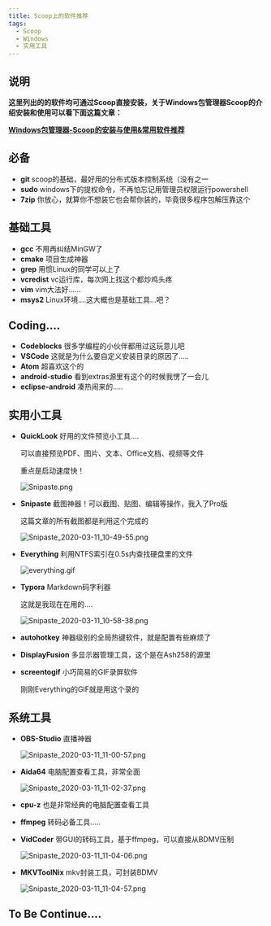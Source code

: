 ```yaml
---
title: Scoop上的软件推荐
tags:
  - Scoop
  - Windows
  - 实用工具
---
```


## 说明

**这里列出的的软件均可通过Scoop直接安装，关于Windows包管理器Scoop的介绍安装和使用可以看下面这篇文章：**

**[Windows包管理器-Scoop的安装与使用&常用软件推荐](https://blog.xqh.ma/_posts/2020-03-03-Windows%E5%8C%85%E7%AE%A1%E7%90%86%E5%99%A8-Scoop%E7%9A%84%E5%AE%89%E8%A3%85%E4%B8%8E%E4%BD%BF%E7%94%A8&%E5%B8%B8%E7%94%A8%E8%BD%AF%E4%BB%B6%E6%8E%A8%E8%8D%90/)**

## 必备

- **git**  scoop的基础，最好用的分布式版本控制系统（没有之一
- **sudo**  windows下的提权命令，不再怕忘记用管理员权限运行powershell
- **7zip**  你放心，就算你不想装它也会帮你装的，毕竟很多程序包解压靠这个

## 基础工具

- **gcc**  不用再纠结MinGW了
- **cmake**  项目生成神器
- **grep**  用惯Linux的同学可以上了
- **vcredist**  vc运行库，每次网上找这个都炒鸡头疼
- **vim**  vim大法好......
- **msys2**  Linux环境....这大概也是基础工具...吧？

## Coding....

- **Codeblocks**  很多学编程的小伙伴都用过这玩意儿吧
- **VSCode**  这就是为什么要自定义安装目录的原因了.....
- **Atom**  超喜欢这个的
- **android-studio**  看到extras源里有这个的时候我愣了一会儿
- **eclipse-android**  凑热闹来的.....

## 实用小工具

- **QuickLook**  好用的文件预览小工具....
  
  可以直接预览PDF、图片、文本、Office文档、视频等文件
  
  重点是启动速度快！
  
  ![Snipaste.png](https://xqhma.oss-cn-hangzhou.aliyuncs.com/image/Snipaste_2020-03-11_10-41-04.png)
  
- **Snipaste**  截图神器！可以截图、贴图、编辑等操作，我入了Pro版

  这篇文章的所有截图都是利用这个完成的

  ![Snipaste_2020-03-11_10-49-55.png](https://xqhma.oss-cn-hangzhou.aliyuncs.com/image/Snipaste_2020-03-11_10-49-55.png)

- **Everything**  利用NTFS索引在0.5s内查找硬盘里的文件

  ![everything.gif](https://xqhma.oss-cn-hangzhou.aliyuncs.com/image/everything.gif)

- **Typora**  Markdown码字利器

  这就是我现在在用的....
  
  ![Snipaste_2020-03-11_10-58-38.png](https://xqhma.oss-cn-hangzhou.aliyuncs.com/image/Snipaste_2020-03-11_10-58-38.png)

- **autohotkey**  神器级别的全局热键软件，就是配置有些麻烦了

- **DisplayFusion**  多显示器管理工具，这个是在Ash258的源里

- **screentogif**  小巧简易的GIF录屏软件

  刚刚Everything的GIF就是用这个录的

## 系统工具
- **OBS-Studio**  直播神器

  ![Snipaste_2020-03-11_11-00-57.png](https://xqhma.oss-cn-hangzhou.aliyuncs.com/image/Snipaste_2020-03-11_11-00-57.png)

- **Aida64**  电脑配置查看工具，非常全面

  ![Snipaste_2020-03-11_11-02-37.png](https://xqhma.oss-cn-hangzhou.aliyuncs.com/image/Snipaste_2020-03-11_11-02-37.png)

- **cpu-z**  也是非常经典的电脑配置查看工具

- **ffmpeg**  转码必备工具.....

- **VidCoder**  带GUI的转码工具，基于ffmpeg，可以直接从BDMV压制

  ![Snipaste_2020-03-11_11-04-06.png](https://xqhma.oss-cn-hangzhou.aliyuncs.com/image/Snipaste_2020-03-11_11-04-06.png)

- **MKVToolNix**  mkv封装工具，可封装BDMV

  ![Snipaste_2020-03-11_11-04-57.png](https://xqhma.oss-cn-hangzhou.aliyuncs.com/image/Snipaste_2020-03-11_11-04-57.png)

## To Be Continue....